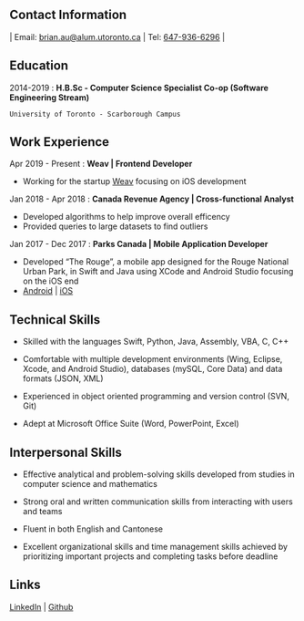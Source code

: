 []()
## Contact Information

| Email: <brian.au@alum.utoronto.ca> | Tel: [647-936-6296](tel:6479366296) |

## Education

2014-2019
:   **H.B.Sc - Computer Science Specialist Co-op (Software Engineering Stream)**

    University of Toronto - Scarborough Campus

## Work Experience

Apr 2019 - Present
: **Weav \| Frontend Developer**
- Working for the startup [Weav](https://letsweav.com/) focusing on iOS development

Jan 2018 - Apr 2018
: **Canada Revenue Agency \| Cross-functional Analyst**
- Developed algorithms to help improve overall efficency
- Provided queries to large datasets to find outliers

Jan 2017 - Dec 2017
:   **Parks Canada \| Mobile Application Developer**
- Developed “The Rouge”, a mobile app designed for the Rouge National Urban Park, in Swift and
Java using XCode and Android Studio focusing on the iOS end
- [Android](https://play.google.com/store/apps/details?id=com.rouge.Rouge_App) \| [iOS](https://apps.apple.com/ca/app/the-rouge/id1260655022)

## Technical Skills
- Skilled with the languages Swift, Python, Java, Assembly, VBA, C, C++

- Comfortable with multiple development environments (Wing, Eclipse, Xcode, and Android
Studio), databases (mySQL, Core Data) and data formats (JSON, XML)

- Experienced in object oriented programming and version control (SVN, Git)

- Adept at Microsoft Office Suite (Word, PowerPoint, Excel)

## Interpersonal Skills
- Effective analytical and problem-solving skills developed from studies in computer science and
mathematics

- Strong oral and written communication skills from interacting with users and teams

- Fluent in both English and Cantonese

- Excellent organizational skills and time management skills achieved by prioritizing important projects and
completing tasks before deadline

## Links
[LinkedIn](https://www.linkedin.com/in/brian-au-uoft/) | [Github](https://github.com/Lucidare/)
